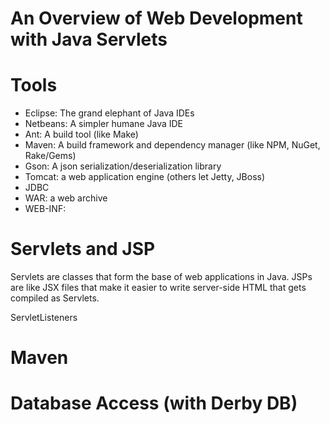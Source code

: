 An Overview of Web Development with Java Servlets
=================================================

Tools
======
- Eclipse: The grand elephant of Java IDEs
- Netbeans: A simpler humane Java IDE
- Ant: A build tool (like Make)
- Maven: A build framework and dependency manager (like NPM, NuGet, Rake/Gems)
- Gson: A json serialization/deserialization library
- Tomcat: a web application engine (others let Jetty, JBoss)
- JDBC
- WAR: a web archive
- WEB-INF: 

Servlets and JSP
=================
Servlets are classes that form the base of web applications in Java. JSPs are like JSX files that make it easier to write server-side HTML that gets compiled as Servlets.

ServletListeners

Maven
================



Database Access (with Derby DB)
================
